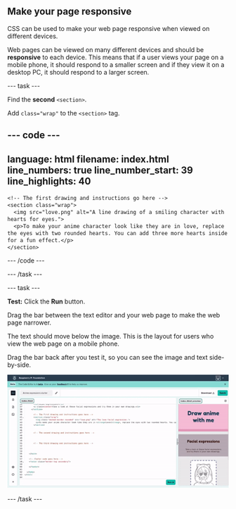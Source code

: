 ## Make your page responsive

CSS can be used to make your web page responsive when viewed on different devices.

Web pages can be viewed on many different devices and should be **responsive** to each device. This means that if a user views your page on a mobile phone, it should respond to a smaller screen and if they view it on a desktop PC, it should respond to a larger screen. 

--- task ---

Find the **second** `<section>`. 

Add `class="wrap"` to the `<section>` tag.

--- code ---
---
language: html
filename: index.html
line_numbers: true
line_number_start: 39
line_highlights: 40
---
    <!-- The first drawing and instructions go here -->
    <section class="wrap">
      <img src="love.png" alt="A line drawing of a smiling character with hearts for eyes.">
      <p>To make your anime character look like they are in love, replace the eyes with two rounded hearts. You can add three more hearts inside for a fun effect.</p>
    </section>

--- /code ---

--- /task ---

--- task ---

**Test:** Click the **Run** button. 

Drag the bar between the text editor and your web page to make the web page narrower. 

The text should move below the image. This is the layout for users who view the web page on a mobile phone. 

Drag the bar back after you test it, so you can see the image and text side-by-side. 

![In the Editor, the vertical space between the two panes is dragged from left to right to show that the web page adjusts for smaller screens.](images/drag-window.gif)

--- /task ---
